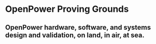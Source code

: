 # OpenPower Proving Grounds

## OpenPower hardware, software, and systems design and validation, on land, in air, at sea.
